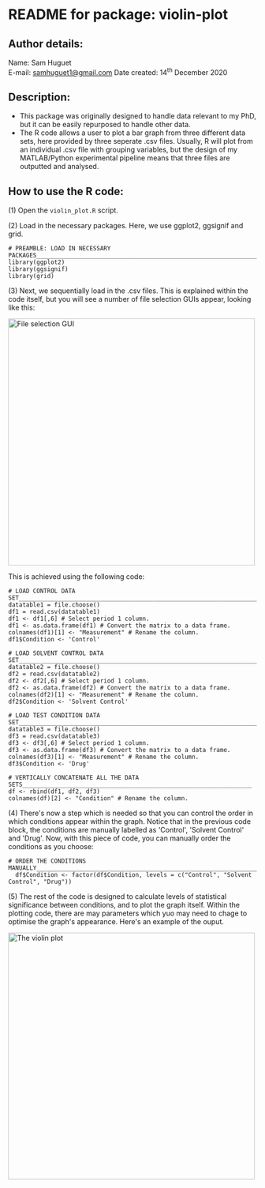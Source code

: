 # README for package: violin-plot

## Author details: 
Name: Sam Huguet  
E-mail: samhuguet1@gmail.com
Date created: 14<sup>th</sup> December 2020

## Description: 
- This package was originally designed to handle data relevant to my PhD, but it can be easily repurposed to handle other data. 
- The R code allows a user to plot a bar graph from three different data sets, here provided by three seperate .csv files. Usually, R will plot from an individual .csv file with grouping variables, but the design of my MATLAB/Python experimental pipeline means that three files are outputted and analysed. 

## How to use the R code: 

(1) Open the ```violin_plot.R``` script. 

(2) Load in the necessary packages. Here, we use ggplot2, ggsignif and grid. 
```
# PREAMBLE: LOAD IN NECESSARY PACKAGES_______________________________________________________________________
library(ggplot2)
library(ggsignif)
library(grid)
```
(3) Next, we sequentially load in the .csv files. This is explained within the code itself, but you will see a number of file selection GUIs appear, looking like this: 

<img src="" alt="File selection GUI" width="500"/>  

This is achieved using the following code: 
```
# LOAD CONTROL DATA SET_____________________________________________________________________________________
datatable1 = file.choose()
df1 = read.csv(datatable1)
df1 <- df1[,6] # Select period 1 column.
df1 <- as.data.frame(df1) # Convert the matrix to a data frame.
colnames(df1)[1] <- "Measurement" # Rename the column. 
df1$Condition <- 'Control'

# LOAD SOLVENT CONTROL DATA SET______________________________________________________________________________ 
datatable2 = file.choose()
df2 = read.csv(datatable2)
df2 <- df2[,6] # Select period 1 column.
df2 <- as.data.frame(df2) # Convert the matrix to a data frame.
colnames(df2)[1] <- "Measurement" # Rename the column. 
df2$Condition <- 'Solvent Control'

# LOAD TEST CONDITION DATA SET______________________________________________________________________________ 
datatable3 = file.choose()
df3 = read.csv(datatable3)
df3 <- df3[,6] # Select period 1 column.
df3 <- as.data.frame(df3) # Convert the matrix to a data frame.
colnames(df3)[1] <- "Measurement" # Rename the column. 
df3$Condition <- 'Drug'

# VERTICALLY CONCATENATE ALL THE DATA SETS_________________________________________________________________
df <- rbind(df1, df2, df3)
colnames(df)[2] <- "Condition" # Rename the column. 
```

(4) There's now a step which is needed so that you can control the order in which conditions appear within the graph. Notice that in the previous code block, the conditions are manually labelled as 'Control', 'Solvent Control' and 'Drug'. Now, with this piece of code, you can manually order the conditions as you choose: 
```
# ORDER THE CONDITIONS MANUALLY____________________________________________________________________________
  df$Condition <- factor(df$Condition, levels = c("Control", "Solvent Control", "Drug"))
```

(5) The rest of the code is designed to calculate levels of statistical significance between conditions, and to plot the graph itself. Within the plotting code, there are may parameters which yuo may need to chage to optimise the graph's appearance. Here's an example of  the ouput. 

<img src="" alt="The violin plot" width="500"/>  